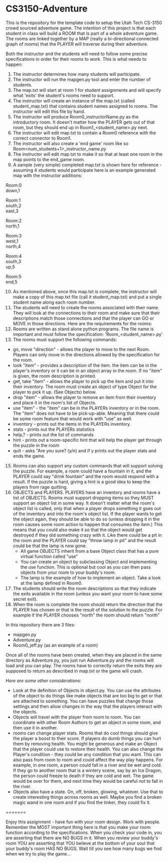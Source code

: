 # CS3150-Adventure

This is the repository for the template code to setup the Utah Tech CS-3150 crowd sourced adventure game. The intention of this project is that each student in class will build a ROOM that is part of a whole adventure game. The rooms are linked together by a MAP (really a bi-directional connected graph of rooms) that the PLAYER will traverse during their adventure. 

Both the instructor and the students will need to follow some precise specifications in order for their rooms to work. This is what needs to happen:

1. The instructor determines how many students will participate.
2. The instructor will run the mapgen.py tool and enter the number of students.
3. The map.txt will start at room 1 for student assignments and will specify what 'exits' the student's rooms need to support.
4. The instructor will create an instance of the map.txt (called student_map.txt) that contains student names assigned to rooms. The instructor will edit this file by hand.
5. The instructor will produce Room0_instructorName.py as the introductory room. It doesn't matter how the PLAYER gets out of that room, but they should end up in Room1_<student_name>.py next.
6. The instructor will edit map.txt to contain a Room0 reference with the correct connector to Room1.
7. The instructor will also create a 'end game' room like so Room<num_students+1>_instructor_name.py
8. The instructor will edit map.txt to make it so that at least one room in the map points to the end_game room.
9. A sample (very simple) completed map.txt is shown here for reference - assuming 4 students would participate here is an example generated map with the instructor additions:

Room:0  
down,1  

Room:1  
south,2  
east,3  

Room:2  
north,1  

Room:3  
west,1  
north,4  

Room:4  
south,3  
up,5  

Room:5  
end,5  

 10. As mentioned above, once this map.txt is complete, the instructor will make a copy of this map.txt file (call it student_map.txt) and put a single student name along each room number.
 11. The students will need to create the rooms associated with their name. They will look at the connections to their room and make sure that their descriptions match those connections and that the player can GO or MOVE in those directions. Here are the requirements for the rooms:
 12. Rooms are written as stand alone python programs. The file name is important and must follow the specification: 'Room<number>_<student_name>.py'
 14. The rooms must support the following commands:
     
+ go, move "direction" - allows the player to move to the next Room. Players can only move in the directions allowed by the specification for the room. 
+ look "item" - provides a description of the item. the item can be in the player's inventory or it can be in an object array in the room. If no "item" is given, the room description is printed.
+ get, take "item" - allows the player to pick up the item and put it into their inventory. The room must create an object of type Object for the player to pick it up. (See Objects) below.
+ drop "item" - allows the player to remove an item from their inventory and place it in the room's list of Objects.
+ use "item" - the "item" can be in the PLAYERs inventory or in the room. The "item" does not have to be pick-up-able. Meaning that there could be some room feature that would work with "use" as well.
+ inventory - prints out the items in the PLAYERs inventory.
+ stats - prints out the PLAYERs statistics
+ help,? - prints out the list of commands
+ hint - prints out a room-specific hint that will help the player get through the puzzle in the room
+ quit - asks "Are you sure? (y/n) and if y prints out the player stats and ends the game.

15. Rooms can also support any custom commands that will support solving the puzzle. For example, a room could have a fountain in it, and the PLAYER could say "drink fountain" and the room would respond with a result. If the puzzle is hard, giving a hint is a good idea to keep the players from rage quitting.
16. OBJECTS and PLAYERS. PLAYERS have an inventory and rooms have a list of OBJECTS. Rooms must support dropping items so they MUST support an object list in some way. It doesn't matter what the room's object list is called, only that when a player drops something it goes out of the inventory and into the room's object list. If the player wants to get the object again, they should be able to do so (unless dropping it in the room causes some room action to happen that consumes the item.) This means that you could also make it so that the object would get destroyed if they did something crazy with it. Like there could be a pit in the room and the PLAYER could say "throw lamp in pit" and the result could be that the lamp is now gone.
    + All game OBJECTS inherit from a base Object class that has a pure virtual function called "use" 
    + You can create an object by subclassing Object and implementing the use function. This is optional but cool as you can then pass objects from your room to your buddy's room.
    + The lamp is the example of how to implement an object. Take a look at the lamp defined in Room0.
17. The students should write the room descriptions so that they indicate the exits available in the room (unless you want your room to have some secret exit).
18.  When the room is complete the room should return the direction that the PLAYER has chosen or that is the result of the solution to the puzzle. For example if the PLAYER chooses "north" the room should return "north"

In this repository there are 3 files:
+ mapgen.py
+ Adventure.py
+ Room0_jeff.py (as an example of a room)

Once all of the rooms have been created, when they are placed in the same directory as Adventure.py, you just run Adventure.py and the rooms will load and you can play. The rooms have to correctly return the exits they are supposed to return as described in map.txt or the game will crash. 

*Here are some other considerations*:
+ Look at the definition of Objects in object.py. You can use the attributes of the object to do things like make objects that are too big to get or that are attached to something. You can have puzzles that change those settings and then allow changes in the way that the players interact with the objects.
+ Objects will travel with the player from room to room. You can coordinate with other Room Authors to get an object in some room, and then use it in another.
+ rooms can change player stats. Rooms that do cool things should give the player a boost to their score. If players do dumb things you can hurt them by removing health. You might be generous and make an Object that the player could use to restore their health. You can also change the Player's condition - they could be any condition that you want. This can also pass from room to room and could affect the way play happens. For example, in one room, a person could fall in a river and be wet and cold. If they go to another room that is a wintery scene, say by an Ice Dragon, the person could freeze to death if they are cold and wet. The game would be over for them, and next time they would be careful not to fall in the river.
+ Objects also have a state. On, off, broken, glowing, whatever. Use that to create interesting things across rooms as well. Maybe you find a broken magic wand in one room and if you find the tinker, they could fix it. 

=======

Enjoy this assignment - have fun with your room design. Work with people. Remember the MOST important thing here is that you make your room function according to the specifications. When you check your code in, you are asserting that there are NO BUGS in it. When you review your buddy's room YOU are asserting that YOU believe at the bottom of your soul that your buddy's room HAS NO BUGS. Wait till you see how many bugs we find when we try to play the game...

